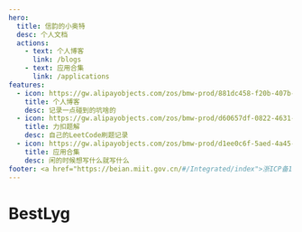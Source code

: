 ```yaml
---
hero:
  title: 信韵的小奥特
  desc: 个人文档
  actions:
    - text: 个人博客
      link: /blogs
    - text: 应用合集
      link: /applications
features:
  - icon: https://gw.alipayobjects.com/zos/bmw-prod/881dc458-f20b-407b-947a-95104b5ec82b/k79dm8ih_w144_h144.png
    title: 个人博客
    desc: 记录一点碰到的坑啥的
  - icon: https://gw.alipayobjects.com/zos/bmw-prod/d60657df-0822-4631-9d7c-e7a869c2f21c/k79dmz3q_w126_h126.png
    title: 力扣题解
    desc: 自己的LeetCode刷题记录
  - icon: https://gw.alipayobjects.com/zos/bmw-prod/d1ee0c6f-5aed-4a45-a507-339a4bfe076c/k7bjsocq_w144_h144.png
    title: 应用合集
    desc: 闲的时候想写什么就写什么
footer: <a href="https://beian.miit.gov.cn/#/Integrated/index">浙ICP备19044645号-1</a> Copyright © 2021<br />Powered by bestlyg
---
```


# BestLyg
